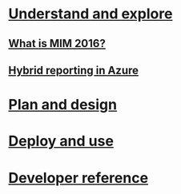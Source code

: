 # [Understand and explore](journey-understand-explore.html)
## [What is MIM 2016?](microsoft-identity-manager-2016.md)
## [Hybrid reporting in Azure](identity-manager-hybrid-reporting-azure.md)
# [Plan and design](/MIM/PlanDesign/journey-plan-design.html)
# [Deploy and use](/MIM/DeployUse/journey-deploy-use.html)
# [Developer reference](/MIM/reference/microsoft-identity-manager-2016-developer-reference.html)
